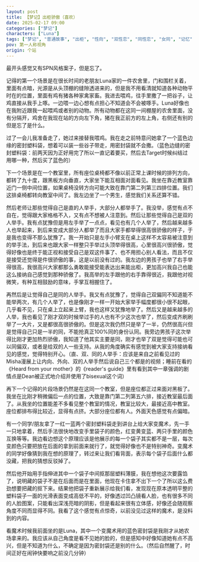 ```yaml
---
layout: post
title: 【梦记】出柜骄傲（喜欢）
date: 2025-02-17 09:00
categories: ["梦记"]
characters: ["Luna"]
tags: ["梦记", "普通故事", "出柜", "性向", "双性恋", "同性恋", "女同", "记忆", "碎片", "魔术"]
pov: 第一人称视角
origin: 个站
---
```


最开头感觉又有SPN风格案子，但是忘了。

记得的第一个场景是在很长时间的老朋友Luna家的一件农舍里，门和围栏关着，里面有点暗，光源是从头顶棚的缝隙透进来的，但是我不用看清就知道各种动物平时在的位置，里面有鸡有猪各种家禽家畜。我进去喂鸡，往手里撒了一把谷子，让鸡直接从我手上啄。一边喂一边心想有点担心不知道会不会被啄手。Luna好像也在我附近跟我一起喂鸡或者别的动物。所有动物都在这同一间棚屋的农舍里面，没有分隔开，鸡舍在我现在站的方向左下角，猪在我正前方的左上角，右侧还有别的但是忘了是什么。

过了一会儿我准备走了，她过来接替我喂鸡。我在走之前特意问她拿了一个蓝色边缘的密封塑料袋，想着可以装一些谷子带走，用密封袋就不会撒。（蓝色边缝的密封塑料袋：前两天因为正好用完了所以一直记着要买，然后去Target时候纠结过用哪一种，然后买了蓝色的）

下一个场景是在一个教室里，所有座位桌椅都不像以前正常上课时候的排列方向，都转了九十度，跟黑板方向垂直，大家坐下能互相面对面看见。我坐在靠近教室靠近门一侧中间位置，如果桌椅没转方向可能大致在靠门第二列第三四排位置。我们这排桌椅都转向教室中间了。我左边坐了一个男生，感觉我们关系还算不错。

然后老师让那些觉得自己是直的人举手，大部分人都举手了。我没举，感觉有点不自在，觉得跟大家格格不入，又有点不想被人注意到。然后让那些觉得自己是双的人举手。我有点犹豫但是用左手举了一点点，看见也有几个人举了，然后越来越多人也举起来，到后来变成大部分人都举了而且大家手都举得很高很骄傲的样子，于是我也变得不那么犹豫了。我一开始只是左手小臂支在桌上这样不太容易被注意到的举手法，到后来也跟大家一样整只手举过头顶举得很高，心里很高兴很骄傲，觉得好像也是终于能正视和接受自己是双这件事了、也不用担心别人看法，而且不仅是接受还觉得是件很骄傲的事，这是以前没有过的。我左边的男孩子也举了右手举得很高，我很高兴大家都那么勇敢能接受能表达出来能出柜，更加高兴我自己也能这么接纳自己感觉到那种骄傲了。我高举的左手跟他的右手靠得很近，我跟他对视微笑，有种互相鼓励的意味，手掌互相握住了。

再然后是让觉得自己是同的人举手。我又有点犹豫了，觉得自己双偏同不知道能不能举两次，有几个人举了，也是像刚才一样一开始大家举手幅度都很小很不起眼，几乎看不见，只在桌上立起来上臂，我也这样又犹豫地举了。然后又是越来越多的人举，我也看见了刚才双的时候举过手的人也有不少这次也举了，然后变成齐刷刷举了一大片，又是都很高很骄傲的。但是这次我仍然只是举了一半，仍然很高兴但是觉得自己只是一半的同，不能抢真正100%同的身份认同。我旁边男孩子这次举得比刚才更加热烈骄傲，我知道了他其实主要是同，刚才也举了双是觉得可能也可以同偏双，或者是给双的人一些支持。从我的角度确实有感觉到被大家支持接纳看见的感觉，觉得特别开心。（直、双、同的人举手：应该是来自之前看见过的Misha漫展上让内向、外向、双的人举手然后说自己三个都是的视频；睡前在看的《Heard from your mother》的《reader's guide》里有看到其中一章强调的剧情点是Dean被正式地介绍并使用了bisexual这个词）

再下一个记得的片段场景仍然是在这同一个教室，但是座位都正过来面对黑板了。我坐在比刚才稍微偏后一点的位置，大致是靠门第二列第五六排，接近教室最后面了。从我坐的位置能差不多看见整个教室的情况，教室比较大，最接近高中教室。座位都排布得比较近，显得有点挤。大部分座位都有人。外面天色感觉有点偏暗。

有一个同学/朋友拿了一红一蓝两个密封塑料袋走到讲台上给大家变魔术，先一手一只地拿着，然后手法很快地改变手里袋子的颜色，红变黄变蓝、两只手里的颜色互换等等。我边看边想这个原理应该是他展示的每一个袋子其实都不是一层，每次变颜色只要把放在后面的拿到前面来就行了，就觉得好像也不是特别神奇。变魔术的同学好像猜到我在想的原理了，转过来让我们看背面，表示每个袋子后面什么都没藏，把我的猜想反驳掉了。

然后他开始用手指伸进其中一个袋子中间抠那层塑料薄膜，我在想他这次要露馅了，说明藏的袋子不是在后面而是在里面，他现在卡住拿不出下一个了所以这么费劲想要把藏的抠下来。结果他把袋子重新展示给我们看，发现现在原本透明平整的塑料袋子一面的光滑表面变成高低不平的，好像透过凹凸镜看人脸，也有很多不同的人脸图案，只能看出深浅亮暗的阴影，但是看起来很有立体感，好像还会随观察角度不同而显得不同。我看了这个感觉有点惊奇，以前没见过这样的魔术，是没料到的内容。

看魔术时候我前面坐的是Luna，其中一个变魔术用的蓝色密封袋是我刚才从她农场拿来的。我应该从自己角度是看不见她的脸的，但是感知中好像知道她有点不高兴，但是不知道为什么，不确定是因为密封袋还是别的什么。（然后自然醒了，时间正好在闹钟快要响之前没几分钟）

